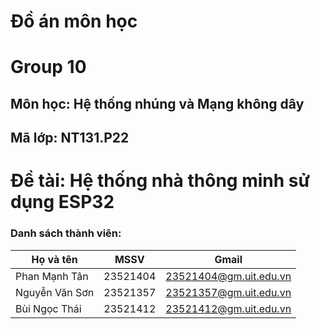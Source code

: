 # Đồ án môn học
# Group 10
## Môn học: Hệ thống nhúng và Mạng không dây
## Mã lớp: NT131.P22
# Đề tài: Hệ thống nhà thông minh sử dụng ESP32
### Danh sách thành viên:
| Họ và tên | MSSV | Gmail |
|--------------|-------|------|
| Phan Mạnh Tân | 23521404 | [23521404@gm.uit.edu.vn](mailto:23521404@gm.uit.edu.vn) |
| Nguyễn Văn Sơn | 23521357 | [23521357@gm.uit.edu.vn](mailto:23521357@gm.uit.edu.vn) | 
| Bùi Ngọc Thái | 23521412 | [23521412@gm.uit.edu.vn](mailto:23521412@gm.uit.edu.vn) | 
